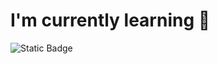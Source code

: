 # I'm currently learning 🪻

![Static Badge](https://img.shields.io/badge/Python-bdb2ff?style=for-the-badge&logo=Python&logoColor=000000&labelColor=bdb2ff)
